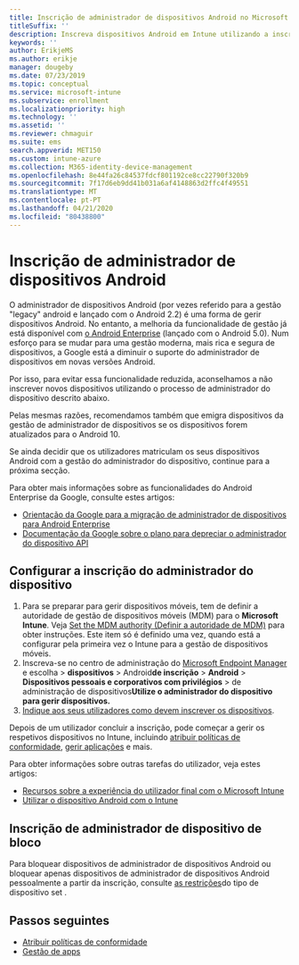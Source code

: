 ```yaml
---
title: Inscrição de administrador de dispositivos Android no Microsoft Intune
titleSuffix: ''
description: Inscreva dispositivos Android em Intune utilizando a inscrição do administrador do dispositivo.
keywords: ''
author: ErikjeMS
ms.author: erikje
manager: dougeby
ms.date: 07/23/2019
ms.topic: conceptual
ms.service: microsoft-intune
ms.subservice: enrollment
ms.localizationpriority: high
ms.technology: ''
ms.assetid: ''
ms.reviewer: chmaguir
ms.suite: ems
search.appverid: MET150
ms.custom: intune-azure
ms.collection: M365-identity-device-management
ms.openlocfilehash: 8e44fa26c84537fdcf801192ce8cc22790f320b9
ms.sourcegitcommit: 7f17d6eb9dd41b031a6af4148863d2ffc4f49551
ms.translationtype: MT
ms.contentlocale: pt-PT
ms.lasthandoff: 04/21/2020
ms.locfileid: "80438800"
---
```

# <a name="android-device-administrator-enrollment"></a>Inscrição de administrador de dispositivos Android

O administrador de dispositivos Android (por vezes referido para a gestão "legacy" android e lançado com o Android 2.2) é uma forma de gerir dispositivos Android. No entanto, a melhoria da funcionalidade de gestão já está disponível com [o Android Enterprise](https://www.android.com/enterprise/management/) (lançado com o Android 5.0). Num esforço para se mudar para uma gestão moderna, mais rica e segura de dispositivos, a Google está a diminuir o suporte do administrador de dispositivos em novas versões Android.

Por isso, para evitar essa funcionalidade reduzida, aconselhamos a não inscrever novos dispositivos utilizando o processo de administrador do dispositivo descrito abaixo.

Pelas mesmas razões, recomendamos também que emigra dispositivos da gestão de administrador de dispositivos se os dispositivos forem atualizados para o Android 10. 

Se ainda decidir que os utilizadores matriculam os seus dispositivos Android com a gestão do administrador do dispositivo, continue para a próxima secção.  

Para obter mais informações sobre as funcionalidades do Android Enterprise da Google, consulte estes artigos:
- [Orientação da Google para a migração de administrador de dispositivos para Android Enterprise](http://static.googleusercontent.com/media/android.com/en/enterprise/static/2016/pdfs/enterprise/Android-Enterprise-Migration-Bluebook_2019.pdf)
- [Documentação da Google sobre o plano para depreciar o administrador do dispositivo API](https://developers.google.com/android/work/device-admin-deprecation)

## <a name="set-up-device-administrator-enrollment"></a>Configurar a inscrição do administrador do dispositivo

1. Para se preparar para gerir dispositivos móveis, tem de definir a autoridade de gestão de dispositivos móveis (MDM) para o **Microsoft Intune**. Veja [Set the MDM authority (Definir a autoridade de MDM)](../fundamentals/mdm-authority-set.md) para obter instruções. Este item só é definido uma vez, quando está a configurar pela primeira vez o Intune para a gestão de dispositivos móveis.
2. Inscreva-se no centro de administração do [Microsoft Endpoint Manager](https://go.microsoft.com/fwlink/?linkid=2109431) e escolha > **dispositivos** > Android**de inscrição** > **Android** > **Dispositivos pessoais e corporativos com privilégios** > de administração de dispositivos**Utilize o administrador do dispositivo para gerir dispositivos.**
3. [Indique aos seus utilizadores como devem inscrever os dispositivos](../user-help/enroll-device-android-company-portal.md).  

Depois de um utilizador concluir a inscrição, pode começar a gerir os respetivos dispositivos no Intune, incluindo [atribuir políticas de conformidade](../protect/compliance-policy-create-android.md), [gerir aplicações](../apps/app-management.md) e mais.

Para obter informações sobre outras tarefas do utilizador, veja estes artigos:
- [Recursos sobre a experiência do utilizador final com o Microsoft Intune](../fundamentals/end-user-educate.md)
- [Utilizar o dispositivo Android com o Intune](https://docs.microsoft.com/mem/intune/user-help/why-enroll-android-device)


## <a name="block-device-administrator-enrollment"></a>Inscrição de administrador de dispositivo de bloco
Para bloquear dispositivos de administrador de dispositivos Android ou bloquear apenas dispositivos de administrador de dispositivos Android pessoalmente a partir da inscrição, consulte [as restrições](enrollment-restrictions-set.md)do tipo de dispositivo set .


## <a name="next-steps"></a>Passos seguintes
- [Atribuir políticas de conformidade](../protect/compliance-policy-create-android.md)
- [Gestão de apps](../apps/app-management.md)
